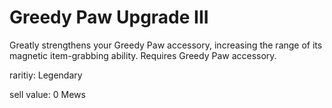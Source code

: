 # Greedy Paw Upgrade III

Greatly strengthens your Greedy Paw accessory, increasing the range of its magnetic item-grabbing ability. Requires Greedy Paw accessory.

raritiy: Legendary

sell value: 0 Mews